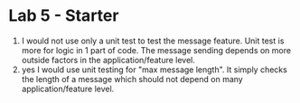 # Lab 5 - Starter
1. I would not use only a unit test to test the message feature.
Unit test is more for logic in 1 part of code. The message sending depends
on more outside factors in the application/feature level.
2. yes I would use unit testing for "max message length". It simply checks
the length of a message which should not depend on many application/feature level.